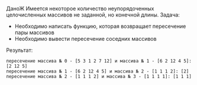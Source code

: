 ДаноЖ
Имеется некоторое количество неупорядоченных целочисленных массивов не заданной, но конечной длины.
Задача:
* Необходимо написать функцию, которая возвращает пересечение пары массивов
* Необходимо вывести пересечение соседних массивов

Результат:

```
пересечение массива № 0 - [5 3 1 2 7 12] и массива № 1 - [6 2 12 4 5]: [2 12 5]
пересечение массива № 1 - [6 2 12 4 5] и массива № 2 - [1 1 1 2]: [2]
пересечение массива № 2 - [1 1 1 2] и массива № 3 - [1 1 1 1]: [1 1 1]
```